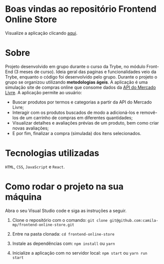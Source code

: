 # Boas vindas ao repositório Frontend Online Store

Visualize a aplicação clicando <a href="https://camila-mp.github.io/frontend-online-store">aqui</a>.

# Sobre

Projeto desenvolvido em grupo durante o curso da Trybe, no módulo  Front-End (3 meses de curso). Ideia geral das paginas e funcionalidades veio da Trybe, enquanto o código foi desenvolvido pelo grupo. Durante o projeto o grupo se organizou utilizando **metodologias ágeis**.
A aplicação é uma simulação site de compras online que consome dados da <a href="https://developers.mercadolivre.com.br/pt_br/api-docs-pt-br"> API do Mercado Livre</a>. A aplicação permite ao usuário:

- Buscar produtos por termos e categorias a partir da API do Mercado Livre;
- Interagir com os produtos buscados de modo a adicioná-los e removê-los de um carrinho de compras em diferentes quantidades;
- Visualizar detalhes e avaliações prévias de um produto, bem como criar novas avaliações;
- E por fim, finalizar a compra (simulada) dos itens selecionados.

# Tecnologias utilizadas

`HTML`, `CSS`, `JavaScript` e `React`.

# Como rodar o projeto na sua máquina

Abra o seu Visual Studio code e siga as instruções a seguir.

1. Clone o repositório com o comando:
`git clone git@github.com:camila-mp/frontend-online-store.git`

2. Entre na pasta clonada:
`cd frontend-online-store`

3. Instale as dependências com:
`npm install` ou `yarn`

4. Inicialize a aplicação com no servidor local:
`npm start` ou `yarn run start`
